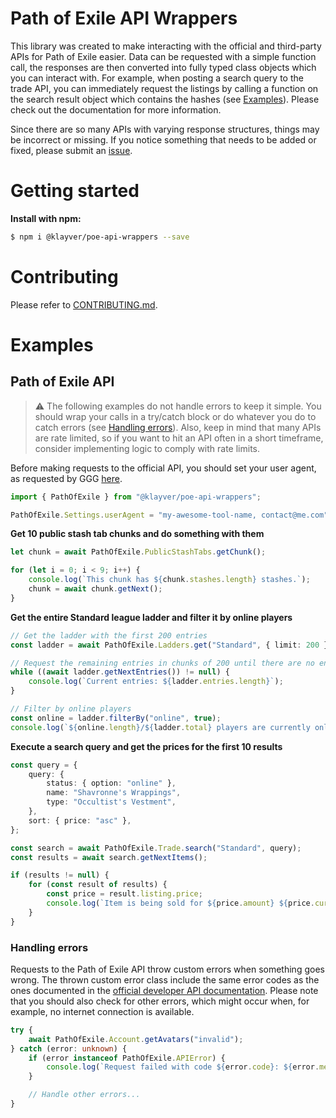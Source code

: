 # Path of Exile API Wrappers

This library was created to make interacting with the official and third-party APIs for Path of Exile easier. Data can be requested with a simple function call, the responses are then converted into fully typed class objects which you can interact with. For example, when posting a search query to the trade API, you can immediately request the listings by calling a function on the search result object which contains the hashes (see [Examples](#examples)). Please check out the documentation for more information.

Since there are so many APIs with varying response structures, things may be incorrect or missing. If you notice something that needs to be added or fixed, please submit an [issue](https://github.com/klayveR/poe-api-wrappers/issues).

# Getting started

**Install with npm:**

```bash
$ npm i @klayver/poe-api-wrappers --save
```

# Contributing

Please refer to [CONTRIBUTING.md](https://github.com/klayveR/poe-api-wrappers/blob/main/CONTRIBUTING.md).

# Examples

## Path of Exile API

> ⚠️ The following examples do not handle errors to keep it simple. You should wrap your calls in a try/catch block or do whatever you do to catch errors (see [Handling errors](#handling-errors)). Also, keep in mind that many APIs are rate limited, so if you want to hit an API often in a short timeframe, consider implementing logic to comply with rate limits.

Before making requests to the official API, you should set your user agent, as requested by GGG [here](https://www.pathofexile.com/forum/view-thread/3019033/page/1#p23790007).

```typescript
import { PathOfExile } from "@klayver/poe-api-wrappers";

PathOfExile.Settings.userAgent = "my-awesome-tool-name, contact@me.com";
```

**Get 10 public stash tab chunks and do something with them**

```typescript
let chunk = await PathOfExile.PublicStashTabs.getChunk();

for (let i = 0; i < 9; i++) {
    console.log(`This chunk has ${chunk.stashes.length} stashes.`);
    chunk = await chunk.getNext();
}
```

**Get the entire Standard league ladder and filter it by online players**

```typescript
// Get the ladder with the first 200 entries
const ladder = await PathOfExile.Ladders.get("Standard", { limit: 200 });

// Request the remaining entries in chunks of 200 until there are no entries left
while ((await ladder.getNextEntries()) != null) {
    console.log(`Current entries: ${ladder.entries.length}`);
}

// Filter by online players
const online = ladder.filterBy("online", true);
console.log(`${online.length}/${ladder.total} players are currently online.`);
```

**Execute a search query and get the prices for the first 10 results**

```typescript
const query = {
    query: {
        status: { option: "online" },
        name: "Shavronne's Wrappings",
        type: "Occultist's Vestment",
    },
    sort: { price: "asc" },
};

const search = await PathOfExile.Trade.search("Standard", query);
const results = await search.getNextItems();

if (results != null) {
    for (const result of results) {
        const price = result.listing.price;
        console.log(`Item is being sold for ${price.amount} ${price.currency}`);
    }
}
```

### Handling errors

Requests to the Path of Exile API throw custom errors when something goes wrong. The thrown custom error class include the same error codes as the ones documented in the [official developer API documentation](https://th.pathofexile.com/developer/docs/api-errors). Please note that you should also check for other errors, which might occur when, for example, no internet connection is available.

```typescript
try {
    await PathOfExile.Account.getAvatars("invalid");
} catch (error: unknown) {
    if (error instanceof PathOfExile.APIError) {
        console.log(`Request failed with code ${error.code}: ${error.message}`);
    }

    // Handle other errors...
}
```
